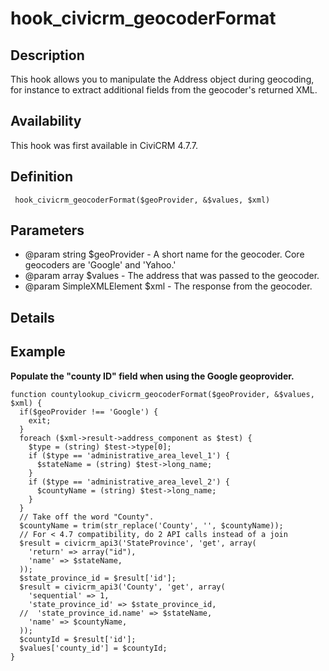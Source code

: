 # hook_civicrm_geocoderFormat

## Description

This hook allows you to manipulate the Address object during geocoding,
for instance to extract additional fields from the geocoder's returned
XML.

## Availability

This hook was first available in CiviCRM 4.7.7.

## Definition

     hook_civicrm_geocoderFormat($geoProvider, &$values, $xml)

## Parameters

-   @param string $geoProvider - A short name for the geocoder. Core
    geocoders are 'Google' and 'Yahoo.'
-   @param array $values - The address that was passed to the geocoder.
-   @param SimpleXMLElement $xml - The response from the geocoder.





## Details

## Example

**Populate the "county ID" field when using the Google geoprovider.**

    function countylookup_civicrm_geocoderFormat($geoProvider, &$values, $xml) {
      if($geoProvider !== 'Google') {
        exit;
      }
      foreach ($xml->result->address_component as $test) {
        $type = (string) $test->type[0];
        if ($type == 'administrative_area_level_1') {
          $stateName = (string) $test->long_name;
        }
        if ($type == 'administrative_area_level_2') {
          $countyName = (string) $test->long_name;
        }
      }
      // Take off the word "County".
      $countyName = trim(str_replace('County', '', $countyName));
      // For < 4.7 compatibility, do 2 API calls instead of a join
      $result = civicrm_api3('StateProvince', 'get', array(
        'return' => array("id"),
        'name' => $stateName,
      ));
      $state_province_id = $result['id'];
      $result = civicrm_api3('County', 'get', array(
        'sequential' => 1,
        'state_province_id' => $state_province_id,
      //  'state_province_id.name' => $stateName,
        'name' => $countyName,
      ));
      $countyId = $result['id'];
      $values['county_id'] = $countyId;
    }